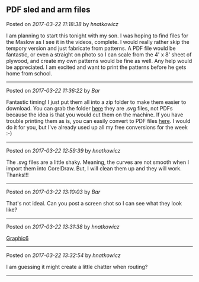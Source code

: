 ## PDF sled and arm files
Posted on *2017-03-22 11:18:38* by *hnatkowicz*

I am planning to start this tonight with my son. I was hoping to find files for the Maslow as I see it in the videos, complete. I would really rather skip the tempory version and just fabricate from patterns. A PDF file would be fantastic, or even a straight on photo so I can scale from the 4' x 8' sheet of plywood, and create my own patterns would be fine as well. Any help would be appreciated. I am excited and want to print the patterns before he gets home from school.

---

Posted on *2017-03-22 11:36:22* by *Bar*

Fantastic timing! I just put them all into a zip folder to make them easier to download. You can grab the folder [here](https://github.com/MaslowCNC/Mechanics/blob/master/AllPartsSVG.zip) they are .svg files, not PDFs because the idea is that you would cut them on the machine. If you have trouble printing them as is, you can easily convert to PDF files [here](https://cloudconvert.com/svg-to-pdf). I would do it for you, but I've already used up all my free conversions for the week :-)

---

Posted on *2017-03-22 12:59:39* by *hnatkowicz*

The .svg files are a little shaky. Meaning, the curves are not smooth when I import them into CorelDraw. But, I will clean them up and they will work. Thanks!!!

---

Posted on *2017-03-22 13:10:03* by *Bar*

That's not ideal. Can you post a screen shot so I can see what they look like?

---

Posted on *2017-03-22 13:31:38* by *hnatkowicz*

[Graphic6](//muut.com/u/maslowcnc/s3/:maslowcnc:hlq0:graphic6.jpg.jpg)

---

Posted on *2017-03-22 13:32:54* by *hnatkowicz*

I am guessing it might create a little chatter when routing?

---

